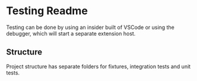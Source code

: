 # Testing Readme #
Testing can be done by using an insider built of VSCode or using the debugger, which will start a separate extension host.

## Structure ##
Project structure has separate folders for fixtures, integration tests and unit tests. 
